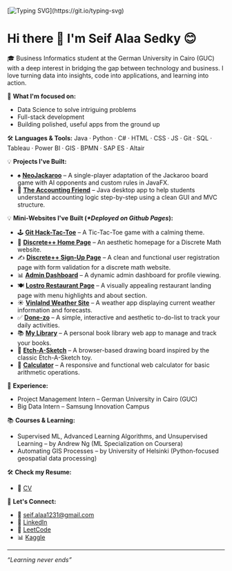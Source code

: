 [![Typing SVG](https://readme-typing-svg.demolab.com?font=Fira+Code&size=25&pause=1000&width=700&separator=%3C&lines=System.out.println(%22Always+aspire+for+beauty%22);)](https://git.io/typing-svg)
# Hi there 👋  I'm Seif Alaa Sedky 😊

🎓 Business Informatics student at the German University in Cairo (GUC) with a deep interest in bridging the gap between technology and business. I love turning data into insights, code into applications, and learning into action.

🚀 **What I'm focused on:**
- Data Science to solve intriguing problems 
- Full-stack development 
- Building polished, useful apps from the ground up

🛠️ **Languages & Tools:**
Java · Python · C# · HTML · CSS · JS · Git · SQL · Tableau · Power BI · GIS · BPMN · SAP ES · Altair

💡 **Projects I've Built:**
- ♠️ [**NeoJackaroo**](https://github.com/Seif-Sedky/NeoJackaroo) – A single-player adaptation of the Jackaroo board game with AI opponents and custom rules in JavaFX.
- 🎯 [**The Accounting Friend**](https://github.com/seif-sedky/theAccountingFriend) – Java desktop app to help students understand accounting logic step-by-step using a clean GUI and MVC structure.

💡 **Mini-Websites I've Built (_*Deployed on Github Pages_):**
- 🕹️ [**Git Hack-Tac-Toe**](https://github.com/Seif-Sedky/git-hack-toe) – A Tic-Tac-Toe game with a calming theme.  
- 📘 [**Discrete++ Home Page**](https://github.com/Seif-Sedky/discrete-math-home-page) – An aesthetic homepage for a Discrete Math website.  
- ✍️ [**Discrete++ Sign-Up Page**](https://github.com/Seif-Sedky/signup-page) – A clean and functional user registration page with form validation for a discrete math website.  
- 📊 [**Admin Dashboard**](https://github.com/Seif-Sedky/admin-dashboard) – A dynamic admin dashboard for profile viewing.  
- 🍽️ [**Lostro Restaurant Page**](https://github.com/Seif-Sedky/resturant-page) – A visually appealing restaurant landing page with menu highlights and about section.  
- ☀️ [**Vinlalnd Weather Site**](https://github.com/Seif-Sedky/weather-site) – A weather app displaying current weather information and forecasts.  
- ✅ [**Done-zo**](https://github.com/Seif-Sedky/to-do-list) – A simple, interactive and aesthetic to-do-list to track your daily activities.  
- 📚 [**My Library**](https://github.com/Seif-Sedky/my-library) – A personal book library web app to manage and track your books.  
- 🎨 [**Etch-A-Sketch**](https://github.com/Seif-Sedky/etch-a-sketch) – A browser-based drawing board inspired by the classic Etch-A-Sketch toy.  
- 🧮 [**Calculator**](https://github.com/Seif-Sedky/calculator) – A responsive and functional web calculator for basic arithmetic operations.  

💼 **Experience:**
- Project Management Intern – German University in Cairo (GUC)  
- Big Data Intern – Samsung Innovation Campus  

📚 **Courses & Learning:**
- Supervised ML, Advanced Learning Algorithms, and Unsupervised Learning – by Andrew Ng (ML Specialization on Coursera)
- Automating GIS Processes – by University of Helsinki (Python-focused geospatial data processing)

🛠️ **Check my Resume:**
- 📝 [CV](https://drive.google.com/drive/folders/1qIJBCPEx89ZLRZacu8VLLqbhvzawZoAE?dmr=1&ec=wgc-drive-hero-goto)

💬 **Let's Connect:**
- 📧 [seif.alaa1231@gmail.com](mailto:seif.alaa1231@gmail.com)
- 💼 [LinkedIn](https://linkedin.com/in/seifAlaa02)
- 🧠 [LeetCode](https://leetcode.com/u/4npTlcgx2e/)
- 📊 [Kaggle](https://www.kaggle.com/seifalaa02)

---

_“Learning never ends”_
